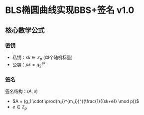 # BLS椭圆曲线实现BBS+签名 v1.0

## 核心数学公式

### 密钥

- 私钥：$sk \in \mathbb{Z}_p$ (单个随机标量)
- 公钥：$pk = g_2^{sk}$

### 签名

签名结构：$(A, e)$

- $A = (g_1 \cdot \prod{h_i}^{m_i})^{(\frac{1}{(sk+e)} \mod p)}$
- $e \in \mathbb{Z}_p$
